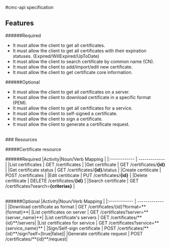 #cmc-api specification


## Features

######Required
* It must allow the client to get all certificates.
* It must allow the client to get all certificates with their expiration statuses. (Expired/WillExpired/UpToDate)
* It must allow the client to search certificate by common name (CN).
* It must allow the client to add/import/edit new certificate.
* It must allow the client to get certificate core information.

######Optional
* It must allow the client to get all certificates on a server.
* It must allow the client to download certificate in a specific format (PEM).
* It must allow the client to get all certificates for a service.
* It must allow the client to self-signed a certificate.
* It must allow the client to sign a certificate.
* It must allow the client to generate a certificate request.


<br/>
### Resources


#####Certificate resource

######Required
|Activity|Noun/Verb Mapping |
|:------------ | ------------- |
|List certificates | GET /certificates  |
|Get certificate | GET /certificates/**{id}**  |
|Get certificate status | GET /certificates/**{id}**/status  |
|Create certiticate | POST /certificates  |
|Edit certiticate | PUT /certificates/**{id}**  |
|Delete certiticate | DELETE /certificates/**{id}**  |
|Search certificate | GET /certificates?search=**{criterias}** |

<br/>
######Optional
|Activity|Noun/Verb Mapping |
|:------------ | ------------- |
|Download certificate as format | GET /certificates/{id}?format=**{format}**|
|List certificates on server  | GET /certificates?server=**{server_name}**|
|List certificate's servers  | GET /certificates/**{id}**/servers|
|List certificates for service  | GET /certificates?service=**{service_name}** |
|Sign/Self-sign certificate | POST /certificates/**{id}**/sign?self=[true|false]|
|Generate certificate request | POST /certificates/**{id}**/request|

